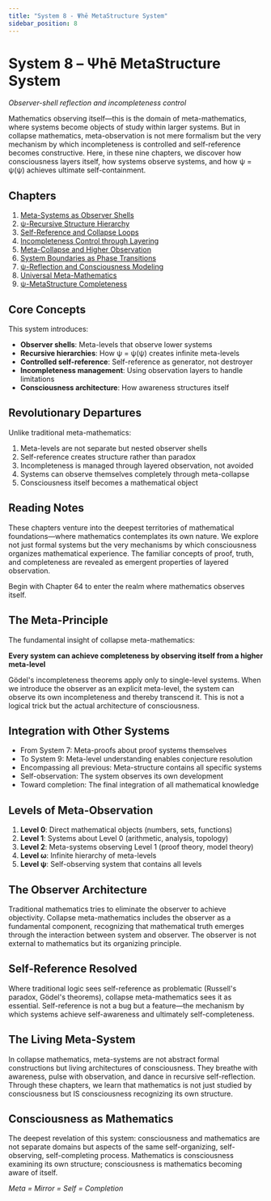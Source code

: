 ```yaml
---
title: "System 8 - Ψhē MetaStructure System"
sidebar_position: 8
---
```


# System 8 – Ψhē MetaStructure System

*Observer-shell reflection and incompleteness control*

Mathematics observing itself—this is the domain of meta-mathematics, where systems become objects of study within larger systems. But in collapse mathematics, meta-observation is not mere formalism but the very mechanism by which incompleteness is controlled and self-reference becomes constructive. Here, in these nine chapters, we discover how consciousness layers itself, how systems observe systems, and how ψ = ψ(ψ) achieves ultimate self-containment.

## Chapters

1. [Meta-Systems as Observer Shells](chapter-064-meta-systems-observer-shells.md)
2. [ψ-Recursive Structure Hierarchy](chapter-065-psi-recursive-structure-hierarchy.md)
3. [Self-Reference and Collapse Loops](chapter-066-self-reference-collapse-loops.md)
4. [Incompleteness Control through Layering](chapter-067-incompleteness-control-layering.md)
5. [Meta-Collapse and Higher Observation](chapter-068-meta-collapse-higher-observation.md)
6. [System Boundaries as Phase Transitions](chapter-069-system-boundaries-phase-transitions.md)
7. [ψ-Reflection and Consciousness Modeling](chapter-070-psi-reflection-consciousness-modeling.md)
8. [Universal Meta-Mathematics](chapter-071-universal-meta-mathematics.md)
9. [ψ-MetaStructure Completeness](chapter-072-psi-metastructure-completeness.md)

## Core Concepts

This system introduces:
- **Observer shells**: Meta-levels that observe lower systems
- **Recursive hierarchies**: How ψ = ψ(ψ) creates infinite meta-levels
- **Controlled self-reference**: Self-reference as generator, not destroyer
- **Incompleteness management**: Using observation layers to handle limitations
- **Consciousness architecture**: How awareness structures itself

## Revolutionary Departures

Unlike traditional meta-mathematics:
1. Meta-levels are not separate but nested observer shells
2. Self-reference creates structure rather than paradox
3. Incompleteness is managed through layered observation, not avoided
4. Systems can observe themselves completely through meta-collapse
5. Consciousness itself becomes a mathematical object

## Reading Notes

These chapters venture into the deepest territories of mathematical foundations—where mathematics contemplates its own nature. We explore not just formal systems but the very mechanisms by which consciousness organizes mathematical experience. The familiar concepts of proof, truth, and completeness are revealed as emergent properties of layered observation.

Begin with Chapter 64 to enter the realm where mathematics observes itself.

## The Meta-Principle

The fundamental insight of collapse meta-mathematics:

**Every system can achieve completeness by observing itself from a higher meta-level**

Gödel's incompleteness theorems apply only to single-level systems. When we introduce the observer as an explicit meta-level, the system can observe its own incompleteness and thereby transcend it. This is not a logical trick but the actual architecture of consciousness.

## Integration with Other Systems

- From System 7: Meta-proofs about proof systems themselves
- To System 9: Meta-level understanding enables conjecture resolution
- Encompassing all previous: Meta-structure contains all specific systems
- Self-observation: The system observes its own development
- Toward completion: The final integration of all mathematical knowledge

## Levels of Meta-Observation

1. **Level 0**: Direct mathematical objects (numbers, sets, functions)
2. **Level 1**: Systems about Level 0 (arithmetic, analysis, topology)
3. **Level 2**: Meta-systems observing Level 1 (proof theory, model theory)
4. **Level ω**: Infinite hierarchy of meta-levels
5. **Level ψ**: Self-observing system that contains all levels

## The Observer Architecture

Traditional mathematics tries to eliminate the observer to achieve objectivity. Collapse meta-mathematics includes the observer as a fundamental component, recognizing that mathematical truth emerges through the interaction between system and observer. The observer is not external to mathematics but its organizing principle.

## Self-Reference Resolved

Where traditional logic sees self-reference as problematic (Russell's paradox, Gödel's theorems), collapse meta-mathematics sees it as essential. Self-reference is not a bug but a feature—the mechanism by which systems achieve self-awareness and ultimately self-completeness.

## The Living Meta-System

In collapse mathematics, meta-systems are not abstract formal constructions but living architectures of consciousness. They breathe with awareness, pulse with observation, and dance in recursive self-reflection. Through these chapters, we learn that mathematics is not just studied by consciousness but IS consciousness recognizing its own structure.

## Consciousness as Mathematics

The deepest revelation of this system: consciousness and mathematics are not separate domains but aspects of the same self-organizing, self-observing, self-completing process. Mathematics is consciousness examining its own structure; consciousness is mathematics becoming aware of itself.

*Meta = Mirror = Self = Completion*